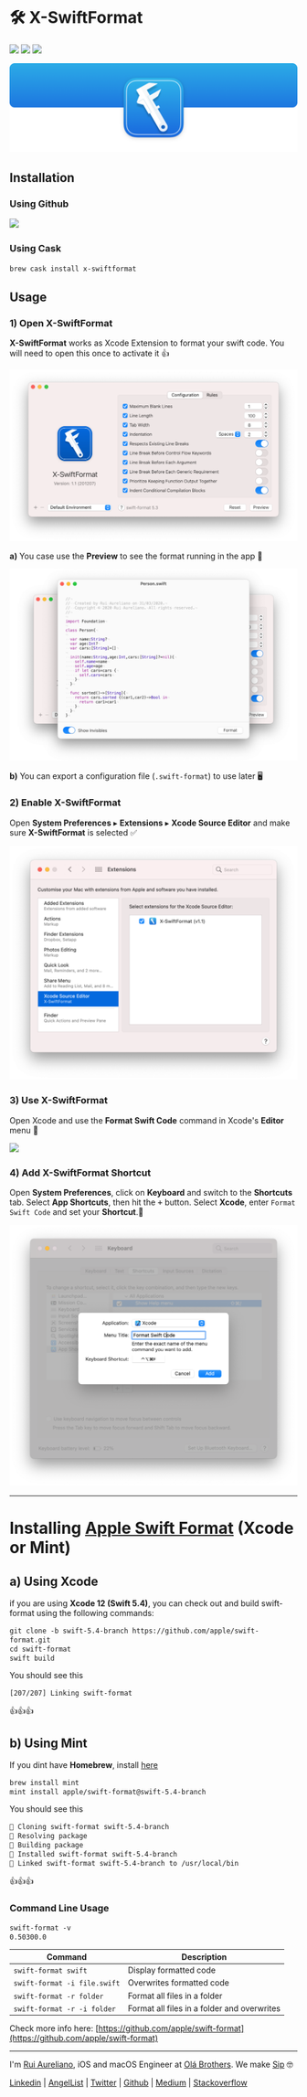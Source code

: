# 🛠 X-SwiftFormat 

[![](https://img.shields.io/badge/MIT-License-0f73b4.svg)](./LICENSE.md) [![](https://img.shields.io/badge/swift-5.4-0f73b4.svg)](https://swift.org/blog/swift-5-4-released/) [![](https://img.shields.io/badge/docs-1.1-0f73b4.svg)](./DOCS.md)

![](./assets/readme/xsf_header.png)

## Installation

### Using Github

[![](https://img.shields.io/badge/Download-1.1.1-0f73b4.svg?logo=github)](https://github.com/ruiaureliano/X-SwiftFormat/releases/download/1.1.1/x-swiftformat_1.1.1.zip)

### Using Cask

`brew cask install x-swiftformat`

## Usage

### 1) Open X-SwiftFormat

**X-SwiftFormat** works as Xcode Extension to format your swift code. You will need to open this once to activate it 👍

![](./assets/readme/xsf_running.png)

**a)** You case use the **Preview** to see the format running in the app 💪

![](./assets/readme/xsf_format.png)

**b)** You can export a configuration file (`.swift-format`) to use later 🖥

### 2) Enable X-SwiftFormat

Open **System Preferences** ▸ **Extensions** ▸ **Xcode Source Editor** and make sure **X-SwiftFormat** is selected ✅

![](./assets/readme/xsf_extensions.png)

### 3) Use X-SwiftFormat

Open Xcode and use the **Format Swift Code** command in Xcode's **Editor** menu 🚀

![](./assets/readme/xsf_usage.png)

### 4) Add X-SwiftFormat Shortcut

Open **System Preferences**, click on **Keyboard** and switch to the **Shortcuts** tab. Select **App Shortcuts**, then hit the <kbd>+</kbd> button. Select **Xcode**, enter `Format Swift Code` and set your **Shortcut**.👏

![](./assets/readme/xsf_shortcuts.png)

---

# Installing [Apple Swift Format](https://github.com/apple/swift-format) (Xcode or Mint)

## a) Using Xcode
if you are using **Xcode 12 (Swift 5.4)**, you can check out and build swift-format using the following commands:

```
git clone -b swift-5.4-branch https://github.com/apple/swift-format.git
cd swift-format
swift build
```
You should see this
```
[207/207] Linking swift-format
```
👍👍👍

## b) Using Mint 

If you dint have **Homebrew**, install [here](https://brew.sh)

```
brew install mint
mint install apple/swift-format@swift-5.4-branch
```
You should see this
```
🌱 Cloning swift-format swift-5.4-branch
🌱 Resolving package
🌱 Building package
🌱 Installed swift-format swift-5.4-branch
🌱 Linked swift-format swift-5.4-branch to /usr/local/bin
```
👍👍👍

### Command Line Usage

```
swift-format -v
0.50300.0
```

|Command | Description |
|-|-|
|`swift-format swift`|Display formatted code|
|`swift-format -i file.swift`|Overwrites formatted code|
|`swift-format -r folder`|Format all files in a folder|
|`swift-format -r -i folder`|Format all files in a folder and overwrites|

Check more info here: [https://github.com/apple/swift-format](https://github.com/apple/swift-format)

---

I'm [Rui Aureliano](http://ruiaureliano.com), iOS and macOS Engineer at [Olá Brothers](https://theolabrothers.com). We make [Sip](https://sipapp.io) 🤓

[Linkedin](https://www.linkedin.com/in/ruiaureliano) | [AngelList](https://angel.co/ruiaureliano) | [Twitter](https://twitter.com/ruiaureliano) | [Github](https://github.com/ruiaureliano) | [Medium](https://medium.com/@ruiaureliano) | [Stackoverflow](https://stackoverflow.com/users/881095/ruiaureliano)

